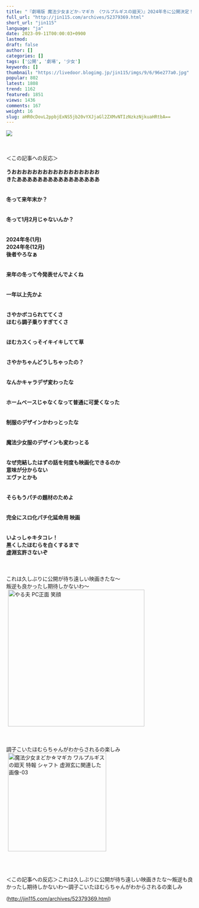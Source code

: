 ```yaml
---
title: "『劇場版 魔法少女まどか☆マギカ 〈ワルプルギスの廻天〉』2024年冬に公開決定！特報第1弾も公開！ : オレ的ゲーム速報＠刃"
full_url: "http://jin115.com/archives/52379369.html"
short_url: "jin115"
language: "ja"
date: 2023-09-11T00:00:03+0900
lastmod: 
draft: false
author: []
categories: []
tags: ['公開', '劇場', '少女']
keywords: []
thumbnail: "https://livedoor.blogimg.jp/jin115/imgs/9/6/96e277a0.jpg"
popular: 802
latest: 1808
trend: 1162
featured: 1851
views: 1436
comments: 167
weight: 16
slug: aHR0cDovL2ppbjExNS5jb20vYXJjaGl2ZXMvNTIzNzkzNjkuaHRtbA==
---
```


![](https://livedoor.blogimg.jp/jin115/imgs/9/6/96e277a0.jpg)

<div><a name='more'></a> <br> <br> ＜この記事への反応＞<br> <br> <b>うおおおおおおおおおおおおおおおおお<br> きたああああああああああああああああ</b><br> <br> <br> <b>冬って来年末か？</b><br> <br> <br> <b>冬って1月2月じゃないんか？</b><br> <br> <br> <b>2024年冬(1月)<br> 2024年冬(12月)<br> 後者やろなぁ</b><br> <br> <br> <b>来年の冬って今発表せんでよくね</b><br> <br> <br> <b>一年以上先かよ</b><br> <br> <br> <b>さやかボコられててくさ<br> ほむら調子乗りすぎてくさ</b><br> <br> <br> <b>ほむカスくっそイキイキしてて草</b><br> <br> <br> <b>さやかちゃんどうしちゃったの？</b><br> <br> <br> <b>なんかキャラデザ変わったな</b><br> <br> <br> <b>ホームベースじゃなくなって普通に可愛くなった</b><br> <br> <br> <b>制服のデザインかわっとったな</b><br> <br> <br> <b>魔法少女服のデザインも変わっとる</b><br> <br> <br> <b>なぜ完結したはずの話を何度も映画化できるのか<br> 意味が分からない<br> エヴァとかも</b><br> <br> <br> <b>そらもうパチの題材のためよ</b><br> <br> <br> <b>完全にスロ化パチ化延命用 映画</b><br> <br> <br> <b>いよっしゃキタコレ！<br> 黒くしたほむらを白くするまで<br> 虚淵玄許さないぞ</b><br> <br> <br> <br> これは久しぶりに公開が待ち遠しい映画きたな〜<br> 叛逆も良かったし期待しかないわ〜<br> <img src='https://livedoor.blogimg.jp/jin115/imgs/2/7/27833c1c.gif' alt='やる夫 PC正面 笑顔' width='368' border='0' hspace='5' class='pict'><br> <br> <br> <br> 調子こいたほむらちゃんがわからされるの楽しみ<br> <img src='https://livedoor.blogimg.jp/jin115/imgs/2/1/21ba1d06.gif' width='265' border='0' hspace='5' class='pict' alt='魔法少女まどか☆マギカ ワルプルギスの廻天 特報 シャフト 虚淵玄に関連した画像-03'><br> <br> <br> <br> <p>＜この記事への反応＞これは久しぶりに公開が待ち遠しい映画きたな〜叛逆も良かったし期待しかないわ〜調子こいたほむらちゃんがわからされるの楽しみ</p></div>

(http://jin115.com/archives/52379369.html)

